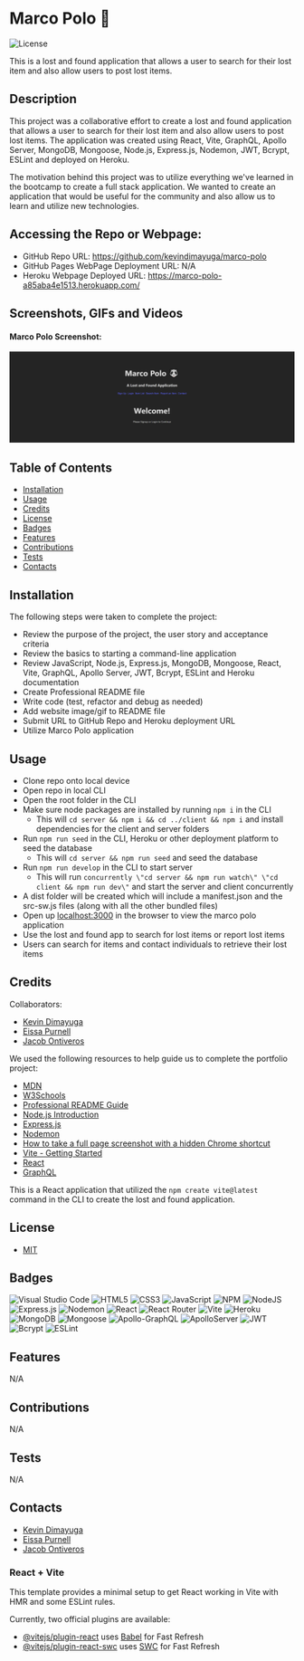 # Marco Polo 🐼

![License](https://img.shields.io/badge/license-MIT-blue)

This is a lost and found application that allows a user to search for their lost item and also allow users to post lost items.

## Description

This project was a collaborative effort to create a lost and found application that allows a user to search for their lost item and also allow users to post lost items. The application was created using React, Vite, GraphQL, Apollo Server, MongoDB, Mongoose, Node.js, Express.js, Nodemon, JWT, Bcrypt, ESLint and deployed on Heroku.

The motivation behind this project was to utilize everything we've learned in the bootcamp to create a full stack application. We wanted to create an application that would be useful for the community and also allow us to learn and utilize new technologies.

## Accessing the Repo or Webpage:

- GitHub Repo URL: https://github.com/kevindimayuga/marco-polo
- GitHub Pages WebPage Deployment URL: N/A
- Heroku Webpage Deployed URL: https://marco-polo-a85aba4e1513.herokuapp.com/

## Screenshots, GIFs and Videos

#### Marco Polo Screenshot:
![Marco Polo Home Screen Screenshot](./client/public/marco-polo-home-page-screenshot.png)

## Table of Contents

- [Installation](#installation)
- [Usage](#usage)
- [Credits](#credits)
- [License](#license)
- [Badges](#badges)
- [Features](#features)
- [Contributions](#contributions)
- [Tests](#tests)
- [Contacts](#Contacts)

## Installation

The following steps were taken to complete the project:
- Review the purpose of the project, the user story and acceptance criteria
- Review the basics to starting a command-line application
- Review JavaScript, Node.js, Express.js, MongoDB, Mongoose, React, Vite, GraphQL, Apollo Server, JWT, Bcrypt, ESLint and Heroku documentation
- Create Professional README file
- Write code (test, refactor and debug as needed)
- Add website image/gif to README file
- Submit URL to GitHub Repo and Heroku deployment URL
- Utilize Marco Polo application

## Usage

- Clone repo onto local device
- Open repo in local CLI
- Open the root folder in the CLI
- Make sure node packages are installed by running `npm i` in the CLI
    - This will `cd server && npm i && cd ../client && npm i` and install dependencies for the client and server folders
- Run `npm run seed` in the CLI, Heroku or other deployment platform to seed the database
    - This will `cd server && npm run seed` and seed the database
- Run `npm run develop` in the CLI to start server
    - This will run `concurrently \"cd server && npm run watch\" \"cd client && npm run dev\"` and start the server and client concurrently
- A dist folder will be created which will include a manifest.json and the src-sw.js files (along with all the other bundled files)
- Open up [localhost:3000](localhost:3000) in the browser to view the marco polo application
- Use the lost and found app to search for lost items or report lost items
- Users can search for items and contact individuals to retrieve their lost items

## Credits

Collaborators:

- [Kevin Dimayuga](github.com/kevindimayuga)
- [Eissa Purnell](github.com/eissamonet)
- [Jacob Ontiveros](github.com/jmontiveros94)

We used the following resources to help guide us to complete the portfolio project:

- [MDN](https://developer.mozilla.org/en-US/)
- [W3Schools](https://www.w3schools.com/)
- [Professional README Guide](https://coding-boot-camp.github.io/full-stack/github/professional-readme-guide)
- [Node.js Introduction](https://www.w3schools.com/nodejs/nodejs_intro.asp)
- [Express.js](https://www.npmjs.com/package/express)
- [Nodemon](https://www.npmjs.com/package/nodemon)
- [How to take a full page screenshot with a hidden Chrome shortcut](https://zapier.com/blog/full-page-screenshots-in-chrome/)
- [Vite - Getting Started](https://vitejs.dev/guide/)
- [React](https://react.dev/)
- [GraphQL](https://graphql.org/)


This is a React application that utilized the `npm create vite@latest` command in the CLI to create the lost and found application.

## License

- [MIT](https://opensource.org/license/mit/)

## Badges

![Visual Studio Code](https://img.shields.io/badge/Visual%20Studio%20Code-0078d7.svg?style=for-the-badge&logo=visual-studio-code&logoColor=white)
![HTML5](https://img.shields.io/badge/HTML5-%23E34F26.svg?style=for-the-badge&logo=html5&logoColor=%61DAFB)
![CSS3](https://img.shields.io/badge/CSS3-%231572B6.svg?style=for-the-badge&logo=css3&logoColor=%61DAFB)
![JavaScript](https://img.shields.io/badge/javascript-%23323330.svg?style=for-the-badge&logo=javascript&logoColor=%23F7DF1E)
![NPM](https://img.shields.io/badge/NPM-%23000000.svg?style=for-the-badge&logo=npm&logoColor=white)
![NodeJS](https://img.shields.io/badge/node.js-6DA55F?style=for-the-badge&logo=node.js&logoColor=white)
![Express.js](https://img.shields.io/badge/express.js-%23404d59.svg?style=for-the-badge&logo=express&logoColor=%2361DAFB)
![Nodemon](https://img.shields.io/badge/NODEMON-%23323330.svg?style=for-the-badge&logo=nodemon&logoColor=%BBDEAD)
![React](https://img.shields.io/badge/react-%2320232a.svg?style=for-the-badge&logo=react&logoColor=%2361DAFB)
![React Router](https://img.shields.io/badge/React_Router-CA4245?style=for-the-badge&logo=react-router&logoColor=white)
![Vite](https://img.shields.io/badge/VITE-%23323330.svg?style=for-the-badge&logo=vite&logoColor=%61DAFB)
![Heroku](https://img.shields.io/badge/heroku-%23430098.svg?style=for-the-badge&logo=heroku&logoColor=white)
![MongoDB](https://img.shields.io/badge/MONGODB-%23323330.svg?style=for-the-badge&logo=mongodb&logoColor=%61DAFB)
![Mongoose](https://img.shields.io/badge/MONGOOSE-%23323330.svg?style=for-the-badge&logo=mongoose&logoColor=%61DAFB)
![Apollo-GraphQL](https://img.shields.io/badge/-ApolloGraphQL-311C87?style=for-the-badge&logo=apollo-graphql)
![ApolloServer](https://img.shields.io/badge/APOLLOSERVER-%23323330.svg?style=for-the-badge&logo=apolloserver&logoColor=%61DAFB)
![JWT](https://img.shields.io/badge/JWT-black?style=for-the-badge&logo=JSON%20web%20tokens)
![Bcrypt](https://img.shields.io/badge/BCRYPT-%23323330.svg?style=for-the-badge&logo=bcrypt&logoColor=%61DAFB)
![ESLint](https://img.shields.io/badge/ESLint-4B3263?style=for-the-badge&logo=eslint&logoColor=white)

## Features

N/A

## Contributions

N/A

## Tests

N/A

## Contacts

- [Kevin Dimayuga](github.com/kevindimayuga)
- [Eissa Purnell](github.com/eissamonet)
- [Jacob Ontiveros](github.com/jmontiveros94)

### React + Vite

This template provides a minimal setup to get React working in Vite with HMR and some ESLint rules.

Currently, two official plugins are available:

- [@vitejs/plugin-react](https://github.com/vitejs/vite-plugin-react/blob/main/packages/plugin-react/README.md) uses [Babel](https://babeljs.io/) for Fast Refresh
- [@vitejs/plugin-react-swc](https://github.com/vitejs/vite-plugin-react-swc) uses [SWC](https://swc.rs/) for Fast Refresh
